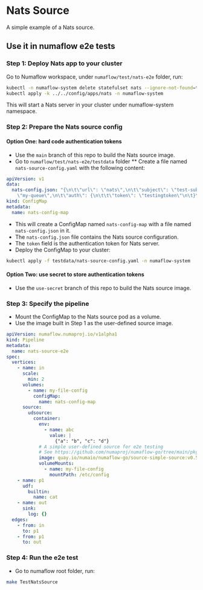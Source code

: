 # Nats Source
A simple example of a Nats source.

## Use it in numaflow e2e tests

### Step 1: Deploy Nats app to your cluster
Go to Numaflow workspace, under `numaflow/test/nats-e2e` folder, run:
```bash
kubectl -n numaflow-system delete statefulset nats --ignore-not-found=true
kubectl apply -k ../../config/apps/nats -n numaflow-system
```
This will start a Nats server in your cluster under numaflow-system namespace.

### Step 2: Prepare the Nats source config

#### Option One: hard code authentication tokens
* Use the `main` branch of this repo to build the Nats source image.
* Go to `numaflow/test/nats-e2e/testdata` folder
** Create a file named `nats-source-config.yaml` with the following content:
```yaml
apiVersion: v1
data:
  nats-config.json: "{\n\t\"url\": \"nats\",\n\t\"subject\": \"test-subject\",\n\t\"queue\":
    \"my-queue\",\n\t\"auth\": {\n\t\t\"token\": \"testingtoken\"\n\t}\n}\n"
kind: ConfigMap
metadata:
  name: nats-config-map
```
* This will create a ConfigMap named `nats-config-map` with a file named `nats-config.json` in it.
* The `nats-config.json` file contains the Nats source configuration.
* The `token` field is the authentication token for Nats server.
* Deploy the ConfigMap to your cluster:
```bash
kubectl apply -f testdata/nats-source-config.yaml -n numaflow-system
```

#### Option Two: use secret to store authentication tokens
* Use the `use-secret` branch of this repo to build the Nats source image.

### Step 3: Specify the pipeline
* Mount the ConfigMap to the Nats source pod as a volume.
* Use the image built in Step 1 as the user-defined source image.
```yaml
apiVersion: numaflow.numaproj.io/v1alpha1
kind: Pipeline
metadata:
  name: nats-source-e2e
spec:
  vertices:
    - name: in
      scale:
        min: 2
      volumes:
        - name: my-file-config
          configMap:
            name: nats-config-map
      source:
        udsource:
          container:
            env:
              - name: abc
                value: |
                  {"a": "b", "c": "d"}
            # A simple user-defined source for e2e testing
            # See https://github.com/numaproj/numaflow-go/tree/main/pkg/sourcer/examples/simple_source
            image: quay.io/numaio/numaflow-go/source-simple-source:v0.5.9
            volumeMounts:
              - name: my-file-config
                mountPath: /etc/config
    - name: p1
      udf:
        builtin:
          name: cat
    - name: out
      sink:
        log: {}
  edges:
    - from: in
      to: p1
    - from: p1
      to: out
```

### Step 4: Run the e2e test
* Go to numaflow root folder, run:
```bash
make TestNatsSource
```
